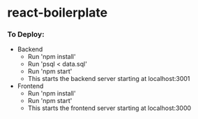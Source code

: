 # react-boilerplate
### To Deploy:
* Backend
  * Run 'npm install'
  * Run 'psql < data.sql'
  * Run 'npm start'
  * This starts the backend server starting at localhost:3001
* Frontend
  * Run 'npm install'
  * Run 'npm start'
  * This starts the frontend server starting at localhost:3000

